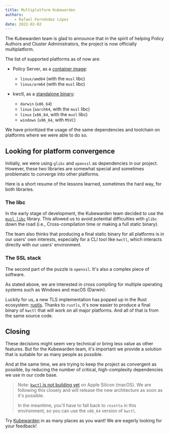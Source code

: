 ```yaml
---
title: Multiplatform Kubewarden
authors:
    - Rafael Fernández López
date: 2022-02-02
---
```


The Kubewarden team is glad to announce that in the spirit of helping
Policy Authors and Cluster Administrators, the project is now
officially multiplatform.

The list of supported platforms as of now are:

- Policy Server, as a [container image](https://github.com/kubewarden/policy-server/pkgs/container/policy-server):
  - `linux/amd64` (with the `musl` libc)
  - `linux/arm64` (with the `musl` libc)

- kwctl, as a [standalone binary](https://github.com/kubewarden/kwctl/releases):
  - `darwin` (`x86_64`)
  - `linux` (`aarch64`, with the `musl` libc)
  - `linux` (`x86_64`, with the `musl` libc)
  - `windows` (`x86_64`, with `MSVC`)

We have prioritized the usage of the same dependencies and toolchain
on platforms where we were able to do so.

## Looking for platform convergence

Initially, we were using `glibc` and `openssl` as dependencies in our
project. However, these two libraries are somewhat special and
sometimes problematic to converge into other platforms.

Here is a short resume of the lessons learned, sometimes the hard way,
for both libraries.

### The libc

In the early stage of development, the Kubewarden team decided to use the [`musl libc`](https://musl.libc.org/) library.
This allowed us to avoid potential difficulties with `glibc` down the road (i.e., Cross-compilation time or making a full static binary).

The team also thinks that producing a final static binary for all platforms is in our users' own interests, especially for a CLI tool like `kwctl`, which interacts directly with our users' environment.

### The SSL stack

The second part of the puzzle is `openssl`. It's also a complex piece
of software.

As stated above, we are interested in cross compiling for multiple
operating systems such as Windows and macOS (Darwin).

Luckily for us, a new TLS implementation has popped up in the Rust
ecosystem: [rustls](https://github.com/rustls/rustls). Thanks to
`rustls`, it's now easier to produce a final binary of `kwctl` that
will work on all major platforms. And all of that is from the same source
code.

## Closing

These decisions might seem very technical or bring less
value as other features. But for the Kubewarden team, it's important
we provide a solution that is suitable for as many people as
possible.

And at the same time, we are trying to keep the project as convergent as
possible, by reducing the number of critical, high-complexity
dependencies we use in our code base.

> Note: [`kwctl` is not building
> yet](https://github.com/kubewarden/kwctl/issues/124) on Apple
> Silicon (macOS). We are following this closely and will release the
> new architecture as soon as it's possible.
>
> In the meantime, you'll have to fall back to `rosetta` in this
> environment, so you can use the `x86_64` version of `kwctl`.

Try [Kubewarden](https://docs.kubewarden.io/quick-start.html) in as
many places as you want! We are eagerly looking for your feedback!
